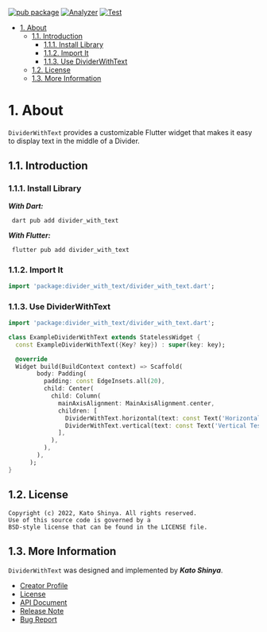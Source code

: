 [![pub package](https://img.shields.io/pub/v/divider_with_text.svg)](https://pub.dev/packages/divider_with_text)
[![Analyzer](https://github.com/myConsciousness/divider_with_text/actions/workflows/analyzer.yml/badge.svg)](https://github.com/myConsciousness/divider_with_text/actions/workflows/analyzer.yml)
[![Test](https://github.com/myConsciousness/divider_with_text/actions/workflows/test.yml/badge.svg)](https://github.com/myConsciousness/divider_with_text/actions/workflows/test.yml)

<!-- TOC -->

- [1. About](#1-about)
  - [1.1. Introduction](#11-introduction)
    - [1.1.1. Install Library](#111-install-library)
    - [1.1.2. Import It](#112-import-it)
    - [1.1.3. Use DividerWithText](#113-use-dividerwithtext)
  - [1.2. License](#12-license)
  - [1.3. More Information](#13-more-information)

<!-- /TOC -->

# 1. About

`DividerWithText` provides a customizable Flutter widget that makes it easy to display text in the middle of a Divider.

## 1.1. Introduction

### 1.1.1. Install Library

**_With Dart:_**

```terminal
 dart pub add divider_with_text
```

**_With Flutter:_**

```terminal
 flutter pub add divider_with_text
```

### 1.1.2. Import It

```dart
import 'package:divider_with_text/divider_with_text.dart';
```

### 1.1.3. Use DividerWithText

```dart
import 'package:divider_with_text/divider_with_text.dart';

class ExampleDividerWithText extends StatelessWidget {
  const ExampleDividerWithText({Key? key}) : super(key: key);

  @override
  Widget build(BuildContext context) => Scaffold(
        body: Padding(
          padding: const EdgeInsets.all(20),
          child: Center(
            child: Column(
              mainAxisAlignment: MainAxisAlignment.center,
              children: [
                DividerWithText.horizontal(text: const Text('Horizontal Test')),
                DividerWithText.vertical(text: const Text('Vertical Test')),
              ],
            ),
          ),
        ),
      );
}
```

## 1.2. License

```license
Copyright (c) 2022, Kato Shinya. All rights reserved.
Use of this source code is governed by a
BSD-style license that can be found in the LICENSE file.
```

## 1.3. More Information

`DividerWithText` was designed and implemented by **_Kato Shinya_**.

- [Creator Profile](https://github.com/myConsciousness)
- [License](https://github.com/myConsciousness/divider_with_text/blob/main/LICENSE)
- [API Document](https://pub.dev/documentation/divider_with_text/latest/divider_with_text/divider_with_text-library.html)
- [Release Note](https://github.com/myConsciousness/divider_with_text/releases)
- [Bug Report](https://github.com/myConsciousness/divider_with_text/issues)
